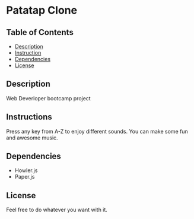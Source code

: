 # Patatap Clone

## Table of Contents

* [Description](#description)
* [Instruction](#instruction)
* [Dependencies](#dependencies)
* [License](#license)

## Description

Web Deverloper bootcamp project

## Instructions

Press any key from A-Z to enjoy different sounds. You can make some fun and awesome music. 

## Dependencies

* Howler.js
* Paper.js

## License

Feel free to do whatever you want with it. 